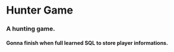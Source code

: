 # Hunter Game


### A hunting game.
#### Gonna finish when full learned SQL to store player informations.
